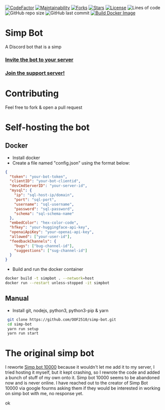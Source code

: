 [![CodeFactor](https://www.codefactor.io/repository/github/oof2510/simp-bot/badge)](https://www.codefactor.io/repository/github/oof2510/simp-bot)
[![Maintainability](https://api.codeclimate.com/v1/badges/4c542ad2130b91018c63/maintainability)](https://codeclimate.com/github/OOF2510/simp-bot/maintainability)
[![Forks](https://img.shields.io/github/forks/oof2510/simp-bot.svg)](https://github.com/oof2510/simp-bot)
[![Stars](https://img.shields.io/github/stars/oof2510/simp-bot.svg)](https://github.com/oof2510/simp-bot)
[![License](https://img.shields.io/github/license/oof2510/simp-bot.svg)](https://github.com/oof2510/simp-bot)
![Lines of code](https://img.shields.io/tokei/lines/github/oof2510/simp-bot)
![GitHub repo size](https://img.shields.io/github/repo-size/oof2510/simp-bot)
![GitHub last commit](https://img.shields.io/github/last-commit/oof2510/simp-bot)
[![Build Docker Image](https://github.com/OOF2510/simp-bot/actions/workflows/docker.yml/badge.svg)](https://github.com/OOF2510/simp-bot/actions/workflows/docker.yml)

# Simp Bot

A Discord bot that is a simp

### [Invite the bot to your server](https://discord.com/api/oauth2/authorize?client_id=808822189905936405&permissions=8&scope=bot)

### [Join the support server!](https://discord.gg/zHtfa8GdPx)

# Contributing

Feel free to fork & open a pull request

# Self-hosting the bot

## Docker

- Install docker
- Create a file named "config.json" using the format below:

```json
{
  "token": "your-bot-token",
  "clientID": "your-bot-clientid",
  "devCmdServerID": "your-server-id",
  "mysql": {
    "ip": "sql-host-ip/domain",
    "port": "sql-port",
    "username": "sql-username",
    "password": "sql-password",
    "schema": "sql-schema-name"
  },
  "embedColor": "hex-color-code",
  "hfkey": "your-huggingface-api-key",
  "openaiApiKey": "your-openai-api-key",
  "allowed": ["your-user-id"],
  "feedbackChannels": {
    "bugs": ["bug-channel-id"],
    "suggestions": ["sug-channel-id"]
  }
}
```

- Build and run the docker container

```bash
docker build -t simpbot . --network=host
docker run --restart unless-stopped -it simpbot
```

## Manual

- Install git, nodejs, python3, python3-pip & yarn

```bash
 git clone https://github.com/OOF2510/simp-bot.git
 cd simp-bot
 yarn run setup
 yarn run start
```

# The original simp bot

I reworte [Simp bot 10000](https://glitch.com/~simpbota) because it wouldn't let me add it to my server, I tried hosting it myself, but it
kept crashing, so I rewrote the code and added a bunch of stuff of my own onto it. Simp bot 10000 seems to be abandoned now and is never online. I have reached out to the creator of Simp Bot 10000 via google fourms asking them if they would be interested in working on simp bot with me, no response yet.

ok
